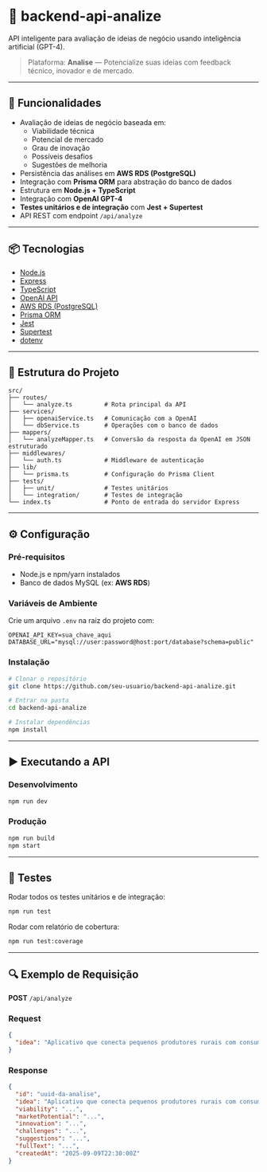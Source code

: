 # 🧠 backend-api-analize  

API inteligente para avaliação de ideias de negócio usando inteligência artificial (GPT-4).  

> Plataforma: **Analise** — Potencialize suas ideias com feedback técnico, inovador e de mercado.  

---

## 🚀 Funcionalidades  

- Avaliação de ideias de negócio baseada em:  
  - Viabilidade técnica  
  - Potencial de mercado  
  - Grau de inovação  
  - Possíveis desafios  
  - Sugestões de melhoria  
- Persistência das análises em **AWS RDS (PostgreSQL)**  
- Integração com **Prisma ORM** para abstração do banco de dados  
- Estrutura em **Node.js + TypeScript**  
- Integração com **OpenAI GPT-4**  
- **Testes unitários e de integração** com **Jest + Supertest**  
- API REST com endpoint `/api/analyze`  

---

## 📦 Tecnologias  

- [Node.js](https://nodejs.org/)  
- [Express](https://expressjs.com/)  
- [TypeScript](https://www.typescriptlang.org/)  
- [OpenAI API](https://platform.openai.com/)  
- [AWS RDS (PostgreSQL)](https://aws.amazon.com/rds/)  
- [Prisma ORM](https://www.prisma.io/)  
- [Jest](https://jestjs.io/)  
- [Supertest](https://github.com/ladjs/supertest)  
- [dotenv](https://www.npmjs.com/package/dotenv)  

---

## 📁 Estrutura do Projeto  

```
src/
├── routes/
│   └── analyze.ts         # Rota principal da API
├── services/
│   ├── openaiService.ts   # Comunicação com a OpenAI
│   └── dbService.ts       # Operações com o banco de dados
├── mappers/
│   └── analyzeMapper.ts   # Conversão da resposta da OpenAI em JSON estruturado
├── middlewares/
│   └── auth.ts            # Middleware de autenticação
├── lib/
│   └── prisma.ts          # Configuração do Prisma Client
├── tests/
│   ├── unit/              # Testes unitários
│   └── integration/       # Testes de integração
└── index.ts               # Ponto de entrada do servidor Express
```  

---

## ⚙️ Configuração  

### Pré-requisitos  
- Node.js e npm/yarn instalados  
- Banco de dados MySQL (ex: **AWS RDS**)  

### Variáveis de Ambiente  

Crie um arquivo `.env` na raiz do projeto com:  

```env
OPENAI_API_KEY=sua_chave_aqui
DATABASE_URL="mysql://user:password@host:port/database?schema=public"
```  

### Instalação  

```bash
# Clonar o repositório
git clone https://github.com/seu-usuario/backend-api-analize.git

# Entrar na pasta
cd backend-api-analize

# Instalar dependências
npm install
```

---

## ▶️ Executando a API  

### Desenvolvimento  
```bash
npm run dev
```

### Produção  
```bash
npm run build
npm start
```  

---

## 🧪 Testes  

Rodar todos os testes unitários e de integração:  
```bash
npm run test
```

Rodar com relatório de cobertura:  
```bash
npm run test:coverage
```  

---

## 🔍 Exemplo de Requisição  

**POST** `/api/analyze`  

### Request  
```json
{
  "idea": "Aplicativo que conecta pequenos produtores rurais com consumidores urbanos."
}
```  

### Response  
```json
{
  "id": "uuid-da-analise",
  "idea": "Aplicativo que conecta pequenos produtores rurais com consumidores urbanos.",
  "viability": "...",
  "marketPotential": "...",
  "innovation": "...",
  "challenges": "...",
  "suggestions": "...",
  "fullText": "...",
  "createdAt": "2025-09-09T22:30:00Z"
}
```  
